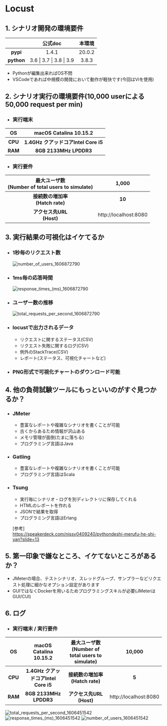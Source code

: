 # Locust

## 1. シナリオ開発の環境要件
|        |  公式doc | 本環境 |
| :----: | :-------: | :----: |
| **pypi** | 1.4.1 | 20.0.2 |
| **python** | 3.6 \| 3.7 \| 3.8 \| 3.9 | 3.8.3 |
  - Pythonが編集出来ればOS不問
  - VSCodeであれば中規模の開発において動作が軽快です(今回はViを使用)
    
## 2. シナリオ実行の環境要件(10,000 userによる 50,000 request per min)
- ### 実行端末  
| OS  | macOS Catalina 10.15.2 |  
| :----: | :-------: |  
| **CPU** | **1.4GHz クアッドコアIntel Core i5** |  
| **RAM** | **8GB 2133MHz LPDDR3** |  
- ### 実行要件  
| 最大ユーザ数<br>(Number of total users to simulate) |  1,000   |
| :----: | :-------: |
| **接続数の増加率<br>(Hatch rate)** |  **10**    |
| **アクセス先URL<br>(Host)** | http://localhost:8080 |

## 3. 実行結果の可視化はイケてるか
- ### 1秒毎のリクエスト数
  ![number_of_users_1606872790](https://user-images.githubusercontent.com/51310989/100818086-c0d23700-348c-11eb-8190-25af280edbaa.png)
- ### 1ms毎の応答時間
  ![response_times_(ms)_1606872790](https://user-images.githubusercontent.com/51310989/100818089-c3349100-348c-11eb-9b6a-b084ba457194.png)
- ### ユーザー数の推移
  ![total_requests_per_second_1606872790](https://user-images.githubusercontent.com/51310989/100818091-c3cd2780-348c-11eb-8c0b-5a1f0882cba2.png)
- ### locustで出力されるデータ
  - リクエストに関するステータス(CSV)
  - リクエスト失敗に関するログ(CSV)
  - 例外のStackTrace(CSV)
  - レポート(ステータス、可視化チャートなど)
- ### PNG形式で可視化チャートのダウンロード可能

## 4. 他の負荷試験ツールにもっといいのがすぐ見つかるか？
- ### JMeter
  - 豊富なレポートや複雑なシナリオを書くことが可能  
  - 古くからあるため情報が沢山ある  
  - メモリ管理が面倒(たまに落ちる)
  - プログラミング言語はJava
- ### Gatling
  - 豊富なレポートや複雑なシナリオを書くことが可能  
  - プログラミング言語はScala
- ### Tsung
  - 実行毎にシナリオ・ログを別ディレクトリに保存してくれる
  - HTMLのレポートを作れる
  - JSONで結果を取得
  - プログラミング言語はErlang

  \[参考\] <br> https://speakerdeck.com/nissy0409240/pythondeshi-merufu-he-shi-yan?slide=13

## 5. 第一印象で嫌なところ、イケてないところがあるか？
  - JMeterの場合、テストシナリオ、スレッドグループ、サンプラーなどリクエスト処理に細かなオプション設定があります
  - GUIではなくDockerを用いるためプログラミングスキルが必要(JMeterはGUI/CUI)

## 6. ログ
- ### 実行端末 / 実行要件
| OS  | macOS Catalina 10.15.2 | 最大ユーザ数<br>(Number of total users to simulate) |  10,000   | 
| :----: | :-------: | :----: | :-------: |
| **CPU** | **1.4GHz クアッドコアIntel Core i5** | **接続数の増加率<br>(Hatch rate)** |  **5**    |
| **RAM** | **8GB 2133MHz LPDDR3** | **アクセス先URL<br>(Host)** | http://localhost:8080 | 

![total_requests_per_second_1606451542](https://user-images.githubusercontent.com/51310989/100414108-4be1b480-30bc-11eb-8e85-d03b4b452d28.png)
![response_times_(ms)_1606451542](https://user-images.githubusercontent.com/51310989/100414110-4e440e80-30bc-11eb-84b8-bc8457b3efa6.png)
![number_of_users_1606451542](https://user-images.githubusercontent.com/51310989/100414112-4f753b80-30bc-11eb-8111-240d34a6bf7e.png)
